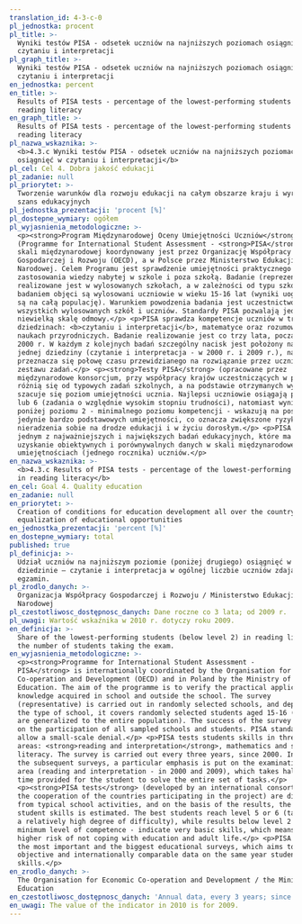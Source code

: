 ```yaml
---
translation_id: 4-3-c-0
pl_jednostka: procent
pl_title: >-
  Wyniki testów PISA - odsetek uczniów na najniższych poziomach osiągnięć w
  czytaniu i interpretacji
pl_graph_title: >-
  Wyniki testów PISA - odsetek uczniów na najniższych poziomach osiągnięć w
  czytaniu i interpretacji
en_jednostka: percent
en_title: >-
  Results of PISA tests - percentage of the lowest-performing students in
  reading literacy
en_graph_title: >-
  Results of PISA tests - percentage of the lowest-performing students in
  reading literacy
pl_nazwa_wskaznika: >-
  <b>4.3.c Wyniki testów PISA - odsetek uczniów na najniższych poziomach
  osiągnięć w czytaniu i interpretacji</b>
pl_cel: Cel 4. Dobra jakość edukacji
pl_zadanie: null
pl_priorytet: >-
  Tworzenie warunków dla rozwoju edukacji na całym obszarze kraju i wyrównywanie
  szans edukacyjnych
pl_jednostka_prezentacji: 'procent [%]'
pl_dostepne_wymiary: ogółem
pl_wyjasnienia_metodologiczne: >-
  <p><strong>Program Międzynarodowej Oceny Umiejętności Uczniów</strong>
  (Programme for International Student Assessment - <strong>PISA</strong>) w
  skali międzynarodowej koordynowany jest przez Organizację Współpracy
  Gospodarczej i Rozwoju (OECD), a w Polsce przez Ministerstwo Edukacji
  Narodowej. Celem Programu jest sprawdzenie umiejętności praktycznego
  zastosowania wiedzy nabytej w szkole i poza szkołą. Badanie (reprezentacyjne)
  realizowane jest w wylosowanych szkołach, a w zależności od typu szkoły,
  badaniem objęci są wylosowani uczniowie w wieku 15-16 lat (wyniki uogólniane
  są na całą populację). Warunkiem powodzenia badania jest uczestnictwo w nim
  wszystkich wylosowanych szkół i uczniów. Standardy PISA pozwalają jedynie na
  niewielką skalę odmowy.</p> <p>PISA sprawdza kompetencje uczniów w trzech
  dziedzinach: <b>czytaniu i interpretacji</b>, matematyce oraz rozumowaniu w
  naukach przyrodniczych. Badanie realizowanie jest co trzy lata, począwszy od
  2000 r. W każdym z kolejnych badań szczególny nacisk jest położony na zbadanie
  jednej dziedziny (czytanie i interpretacja - w 2000 r. i 2009 r.), na którą
  przeznacza się połowę czasu przewidzianego na rozwiązanie przez ucznia całego
  zestawu zadań.</p> <p><strong>Testy PISA</strong> (opracowane przez
  międzynarodowe konsorcjum, przy współpracy krajów uczestniczących w projekcie)
  różnią się od typowych zadań szkolnych, a na podstawie otrzymanych wyników
  szacuje się poziom umiejętności ucznia. Najlepsi uczniowie osiągają poziom 5
  lub 6 (zadania o względnie wysokim stopniu trudności), natomiast wyniki
  poniżej poziomu 2 - minimalnego poziomu kompetencji - wskazują na posiadanie
  jedynie bardzo podstawowych umiejętności, co oznacza zwiększone ryzyko
  nieradzenia sobie na drodze edukacji i w życiu dorosłym.</p> <p>PISA jest
  jednym z najważniejszych i największych badań edukacyjnych, które ma na celu
  uzyskanie obiektywnych i porównywalnych danych w skali międzynarodowej o
  umiejętnościach (jednego rocznika) uczniów.</p>
en_nazwa_wskaznika: >-
  <b>4.3.c Results of PISA tests - percentage of the lowest-performing students
  in reading literacy</b>
en_cel: Goal 4. Quality education
en_zadanie: null
en_priorytet: >-
  Creation of conditions for education development all over the country and
  equalization of educational opportunities
en_jednostka_prezentacji: 'percent [%]'
en_dostepne_wymiary: total
published: true
pl_definicja: >-
  Udział uczniów na najniższym poziomie (poniżej drugiego) osiągnięć w
  dziedzinie – czytanie i interpretacja w ogólnej liczbie uczniów zdających
  egzamin.
pl_zrodlo_danych: >-
  Organizacja Współpracy Gospodarczej i Rozwoju / Ministerstwo Edukacji
  Narodowej
pl_czestotliwosc_dostępnosc_danych: Dane roczne co 3 lata; od 2009 r.
pl_uwagi: Wartość wskaźnika w 2010 r. dotyczy roku 2009.
en_definicja: >-
  Share of the lowest-performing students (below level 2) in reading literacy in
  the number of students taking the exam.
en_wyjasnienia_metodologiczne: >-
  <p><strong>Programme for International Student Assessment -
  PISA</strong> is internationally coordinated by the Organisation for Economic
  Co-operation and Development (OECD) and in Poland by the Ministry of National
  Education. The aim of the programme is to verify the practical application of
  knowledge acquired in school and outside the school. The survey
  (representative) is carried out in randomly selected schools, and depending on
  the type of school, it covers randomly selected students aged 15-16 (results
  are generalized to the entire population). The success of the survey depends
  on the participation of all sampled schools and students. PISA standards only
  allow a small-scale denial.</p> <p>PISA tests students skills in three subject
  areas: <strong>reading and interpretation</strong>, mathematics and scientific
  literacy. The survey is carried out every three years, since 2000. In each of
  the subsequent surveys, a particular emphasis is put on the examination of one
  area (reading and interpretation - in 2000 and 2009), which takes half of the
  time provided for the student to solve the entire set of tasks.</p>
  <p><strong>PISA tests</strong> (developed by an international consortium, with
  the cooperation of the countries participating in the project) are different
  from typical school activities, and on the basis of the results, the level of
  student skills is estimated. The best students reach level 5 or 6 (tasks with
  a relatively high degree of difficulty), while results below level 2 - a
  minimum level of competence - indicate very basic skills, which means an
  higher risk of not coping with education and adult life.</p> <p>PISA is one of
  the most important and the biggest educational surveys, which aims to provide
  objective and internationally comparable data on the same year students'
  skills.</p>
en_zrodlo_danych: >-
  The Organisation for Economic Co-operation and Development / the Ministry of
  Education
en_czestotliwosc_dostępnosc_danych: 'Annual data, every 3 years; since 2009'
en_uwagi: The value of the indicator in 2010 is for 2009.
---
```

